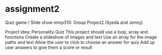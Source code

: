 # assignment2
Quiz game / Slide show
mmp310: Group Project2 (Syeda and Jenny)

Project idea: Personality Quiz
This project should use a loop, array and functions
Create a slideshow of images and text
Use an array for the image paths and text
Allow the user to click to choose an answer for quiz
Add up user answers to give them a score or result

